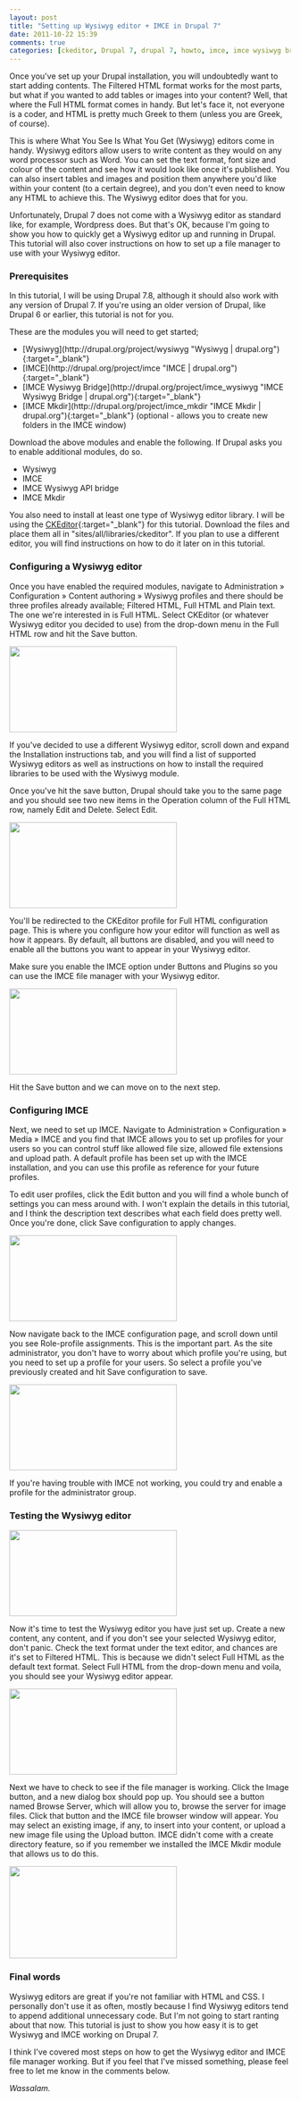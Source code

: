 ```yaml
---
layout: post
title: "Setting up Wysiwyg editor + IMCE in Drupal 7"
date: 2011-10-22 15:39
comments: true
categories: [ckeditor, Drupal 7, drupal 7, howto, imce, imce wysiwyg bridge, tutorial, Tutorials, Web Development, wysiwyg]
---
```

Once you've set up your Drupal installation, you will undoubtedly want to start adding contents. The Filtered HTML format works for the most parts, but what if you wanted to add tables or images into your content? Well, that where the Full HTML format comes in handy. But let's face it, not everyone is a coder, and HTML is pretty much Greek to them (unless you are Greek, of course).

This is where What You See Is What You Get (Wysiwyg) editors come in handy. Wysiwyg editors allow users to write content as they would on any word processor such as Word. You can set the text format, font size and colour of the content and see how it would look like once it's published. You can also insert tables and images and position them anywhere you'd like within your content (to a certain degree), and you don't even need to know any HTML to achieve this. The Wysiwyg editor does that for you.

Unfortunately, Drupal 7 does not come with a Wysiwyg editor as standard like, for example, Wordpress does. But that's OK, because I'm going to show you how to quickly get a Wysiwyg editor up and running in Drupal. This tutorial will also cover instructions on how to set up a file manager to use with your Wysiwyg editor.

<!--more-->

<h3>Prerequisites</h3>

In this tutorial, I will be using Drupal 7.8, although it should also work with any version of Drupal 7. If you're using an older version of Drupal, like Drupal 6 or earlier, this tutorial is not for you.

These are the modules you will need to get started;

<ul>
	<li>[Wysiwyg](http://drupal.org/project/wysiwyg "Wysiwyg | drupal.org"){:target="_blank"}</li>
	<li>[IMCE](http://drupal.org/project/imce "IMCE | drupal.org"){:target="_blank"}</li>
	<li>[IMCE Wysiwyg Bridge](http://drupal.org/project/imce_wysiwyg "IMCE Wysiwyg Bridge | drupal.org"){:target="_blank"}</li>
	<li>[IMCE Mkdir](http://drupal.org/project/imce_mkdir "IMCE Mkdir | drupal.org"){:target="_blank"} (optional - allows you to create new folders in the IMCE window)</li>
</ul>

Download the above modules and enable the following. If Drupal asks you to enable additional modules, do so.

<ul>
	<li>Wysiwyg</li>
	<li>IMCE</li>
	<li>IMCE Wysiwyg API bridge</li>
	<li>IMCE Mkdir</li>
</ul>

You also need to install at least one type of Wysiwyg editor library. I will be using the [CKEditor](http://ckeditor.com/download "CKEditor Download"){:target="_blank"} for this tutorial. Download the files and place them all in "sites/all/libraries/ckeditor". If you plan to use a different editor, you will find instructions on how to do it later on in this tutorial.

<h3>Configuring a Wysiwyg editor</h3>

Once you have enabled the required modules, navigate to Administration » Configuration » Content authoring » Wysiwyg profiles and there should be three profiles already available; Filtered HTML, Full HTML and Plain text. The one we're interested in is Full HTML. Select CKEditor (or whatever Wysiwyg editor you decided to use) from the drop-down menu in the Full HTML row and hit the Save button.

<a href="http://subject9.files.wordpress.com/2011/10/configure-full-html-profile.png"><img class="aligncenter size-medium wp-image-1572" title="configure-full-html-profile" src="http://subject9.files.wordpress.com/2011/10/configure-full-html-profile.png?w=300" alt="" width="300" height="154" /></a>

If you've decided to use a different Wysiwyg editor, scroll down and expand the Installation instructions tab, and you will find a list of supported Wysiwyg editors as well as instructions on how to install the required libraries to be used with the Wysiwyg module.

Once you've hit the save button, Drupal should take you to the same page and you should see two new items in the Operation column of the Full HTML row, namely Edit and Delete. Select Edit.

<a href="http://subject9.files.wordpress.com/2011/10/edit-ckeditor-profile.png"><img class="aligncenter size-medium wp-image-1574" title="edit-ckeditor-profile" src="http://subject9.files.wordpress.com/2011/10/edit-ckeditor-profile.png?w=300" alt="" width="300" height="154" /></a>

You'll be redirected to the CKEditor profile for Full HTML configuration page. This is where you configure how your editor will function as well as how it appears. By default, all buttons are disabled, and you will need to enable all the buttons you want to appear in your Wysiwyg editor.

Make sure you enable the IMCE option under Buttons and Plugins so you can use the IMCE file manager with your Wysiwyg editor.

<a href="http://subject9.files.wordpress.com/2011/10/enable-imce-plugin.png"><img class="aligncenter size-medium wp-image-1578" title="enable-imce-plugin" src="http://subject9.files.wordpress.com/2011/10/enable-imce-plugin.png?w=300" alt="" width="300" height="154" /></a>

Hit the Save button and we can move on to the next step.

<h3>Configuring IMCE</h3>

Next, we need to set up IMCE. Navigate to Administration » Configuration » Media » IMCE and you find that IMCE allows you to set up profiles for your users so you can control stuff like allowed file size, allowed file extensions and upload path. A default profile has been set up with the IMCE installation, and you can use this profile as reference for your future profiles.

To edit user profiles, click the Edit button and you will find a whole bunch of settings you can mess around with. I won't explain the details in this tutorial, and I think the description text describes what each field does pretty well. Once you're done, click Save configuration to apply changes.

<a href="http://subject9.files.wordpress.com/2011/10/edit-imce-profile.png"><img class="aligncenter size-medium wp-image-1575" title="edit-imce-profile" src="http://subject9.files.wordpress.com/2011/10/edit-imce-profile.png?w=300" alt="" width="300" height="154" /></a>

Now navigate back to the IMCE configuration page, and scroll down until you see Role-profile assignments. This is the important part. As the site administrator, you don't have to worry about which profile you're using, but you need to set up a profile for your users. So select a profile you've previously created and hit Save configuration to save.

<a href="http://www.dnasir.com/wp-content/uploads/2011/10/set-role-profile-assignment.png"><img class="aligncenter size-medium wp-image-1582" title="set-role-profile-assignment" src="http://www.dnasir.com/wp-content/uploads/2011/10/set-role-profile-assignment.png?w=300" alt="" width="300" height="154" /></a>

If you're having trouble with IMCE not working, you could try and enable a profile for the administrator group.

<h3>Testing the Wysiwyg editor</h3>

<a href="http://www.dnasir.com/wp-content/uploads/2011/10/wysiwyg-editor.png"><img class="aligncenter size-medium wp-image-1584" title="wysiwyg-editor" src="http://www.dnasir.com/wp-content/uploads/2011/10/wysiwyg-editor.png?w=300" alt="" width="300" height="154" /></a>

Now it's time to test the Wysiwyg editor you have just set up. Create a new content, any content, and if you don't see your selected Wysiwyg editor, don't panic. Check the text format under the text editor, and chances are it's set to Filtered HTML. This is because we didn't select Full HTML as the default text format. Select Full HTML from the drop-down menu and voila, you should see your Wysiwyg editor appear.

<a href="http://subject9.files.wordpress.com/2011/10/check-text-format.png"><img class="aligncenter size-medium wp-image-1568" title="check-text-format" src="http://subject9.files.wordpress.com/2011/10/check-text-format.png?w=300" alt="" width="300" height="154" /></a>

Next we have to check to see if the file manager is working. Click the Image button, and a new dialog box should pop up. You should see a button named Browse Server, which will allow you to, browse the server for image files. Click that button and the IMCE file browser window will appear. You may select an existing image, if any, to insert into your content, or upload a new image file using the Upload button. IMCE didn't come with a create directory feature, so if you remember we installed the IMCE Mkdir module that allows us to do this.

<a href="http://subject9.files.wordpress.com/2011/10/imce-file-browser.png"><img class="aligncenter size-medium wp-image-1581" title="imce-file-browser" src="http://subject9.files.wordpress.com/2011/10/imce-file-browser.png?w=300" alt="" width="300" height="165" /></a>

<h3>Final words</h3>

Wysiwyg editors are great if you're not familiar with HTML and CSS. I personally don't use it as often, mostly because I find Wysiwyg editors tend to append additional unnecessary code. But I'm not going to start ranting about that now. This tutorial is just to show you how easy it is to get Wysiwyg and IMCE working on Drupal 7.

I think I've covered most steps on how to get the Wysiwyg editor and IMCE file manager working. But if you feel that I've missed something, please feel free to let me know in the comments below.

<em>Wassalam.</em>
